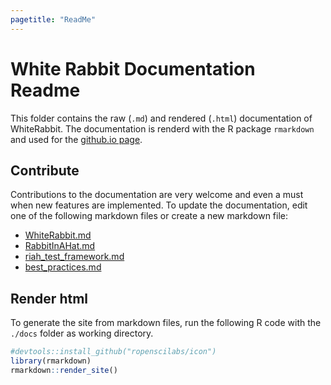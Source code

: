 ```yaml
---
pagetitle: "ReadMe"
---
```

# White Rabbit Documentation Readme
This folder contains the raw (`.md`) and rendered (`.html`) documentation of WhiteRabbit.
The documentation is renderd with the R package `rmarkdown` and used for the [github.io page](https://ohdsi.github.io/WhiteRabbit/).

## Contribute
Contributions to the documentation are very welcome and even a must when new features are implemented.
To update the documentation, edit one of the following markdown files or create a new markdown file:
 - [WhiteRabbit.md](/docs/WhiteRabbit.md)
 - [RabbitInAHat.md](/docs/RabbitInAHat.md)
 - [riah_test_framework.md](/docs/riah_test_framework.md)
 - [best_practices.md](/docs/best_practices.md) 

## Render html
To generate the site from markdown files, run the following R code with the `./docs` folder as working directory.

```R
#devtools::install_github("ropenscilabs/icon")
library(rmarkdown)
rmarkdown::render_site()
```
